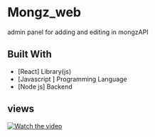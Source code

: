 # Mongz_web

admin panel for adding and editing in mongzAPI

## Built With
 - [React] Library(js) 
 - [Javascript ] Programming Language 
 - [Node js] Backend
 
 
## views 
[![Watch the video](https://play-lh.googleusercontent.com/vA4tG0v4aasE7oIvRIvTkOYTwom07DfqHdUPr6k7jmrDwy_qA_SonqZkw6KX0OXKAdk)](https://youtu.be/rFNT_aBZgX0)
